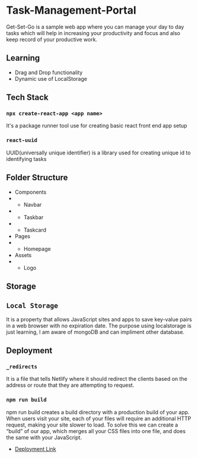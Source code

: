 # Task-Management-Portal

Get-Set-Go is a sample web app where you can manage your day to day tasks which will help in increasing your productivity and focus and also keep record of your productive work.

## Learning

- Drag and Drop functionality
- Dynamic use of LocalStorage

## Tech Stack

### `npx create-react-app <app name>`

It's a package runner tool use for creating basic react front end app setup

### `react-uuid`

UUID(universally unique identifier) is a library used for creating unique id to identifying tasks

## Folder Structure

- Components
- - Navbar
- - Taskbar
- - Taskcard
- Pages
- - Homepage
- Assets
- - Logo

## Storage

## `Local Storage`

It is a property that allows JavaScript sites and apps to save key-value pairs in a web browser with no expiration date.
The purpose using localstorage is just learning, I am aware of mongoDB and can impliment other database.

## Deployment

### `_redirects`

It is a file that tells Netlify where it should redirect the clients based on the address or route that they are attempting to request.

### `npm run build`

npm run build creates a build directory with a production build of your app. When users visit your site, each of your files will require an additional HTTP request, making your site slower to load. To solve this we can create a “build” of our app, which merges all your CSS files into one file, and does the same with your JavaScript.

- [Deployment Link](https://get-set-go-maddy-new-mini-app.netlify.app/)
